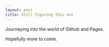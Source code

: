 ```yaml
---
layout: post
title: Still figuring this out
---
```


Journeying into the world of Github and Pages.



Hopefully more to come.
